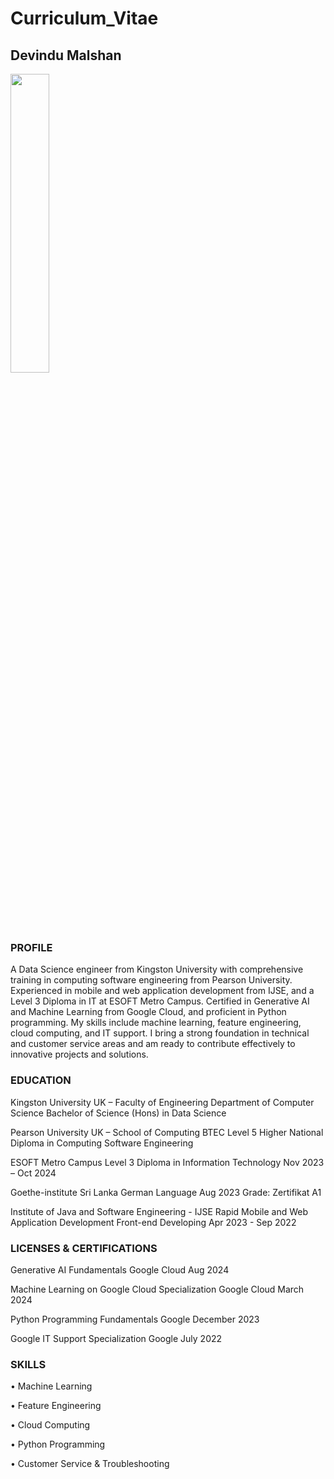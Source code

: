 # Curriculum_Vitae

## Devindu Malshan

<img src="https://github.com/user-attachments/assets/94dee814-1951-4a84-be71-ad0ea2794dc6" width=35% height=35%>

### PROFILE

A Data Science engineer from Kingston University with comprehensive training in computing software engineering from Pearson University. Experienced in mobile and web application development from IJSE, and a Level 3 Diploma in IT at ESOFT Metro Campus. Certified in Generative AI and Machine Learning from Google Cloud, and proficient in Python programming. My skills include machine learning, feature engineering, cloud computing, and IT support. I bring a strong foundation in technical and customer service areas and am ready to contribute effectively to innovative projects and solutions.

### EDUCATION
  
Kingston University UK – Faculty of Engineering
Department of Computer Science
Bachelor of Science (Hons) in Data Science

Pearson University UK – School of Computing
BTEC Level 5 Higher National Diploma in Computing Software Engineering

ESOFT Metro Campus
Level 3 Diploma in Information Technology
Nov 2023 – Oct 2024

Goethe-institute Sri Lanka
German Language 
Aug 2023
Grade: Zertifikat A1

Institute of Java and Software Engineering - IJSE
Rapid Mobile and Web Application Development 
Front-end Developing
Apr 2023 - Sep 2022

### LICENSES & CERTIFICATIONS 

Generative AI Fundamentals 
Google Cloud
Aug 2024

Machine Learning on Google Cloud Specialization
Google Cloud
March 2024

Python Programming Fundamentals
Google
December 2023

Google IT Support Specialization
Google
July 2022

### SKILLS 

•	Machine Learning

•	Feature Engineering

•	Cloud Computing

•	Python Programming

•	Customer Service & Troubleshooting
